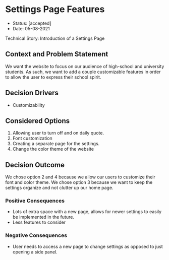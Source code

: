 # Settings Page Features

* Status: [accepted]
* Date: 05-08-2021

Technical Story: Introduction of a Settings Page

## Context and Problem Statement

We want the website to focus on our audience of high-school and university students. As such, we want to add a couple customizable features in order to allow the user to express their school spirit.

## Decision Drivers

* Customizability

## Considered Options

1. Allowing user to turn off and on daily quote.
2. Font customization
3. Creating a separate page for the settings.
4. Change the color theme of the website

## Decision Outcome

We chose option 2 and 4 because we allow our users to customize their font and color theme. We chose option 3 because we want to keep the settings organize and not clutter up our home page.  


### Positive Consequences

* Lots of extra space with a new page, allows for newer settings to easily be implemented in the future.
* Less features to consider

### Negative Consequences

* User needs to access a new page to change settings as opposed to just opening a side panel.

